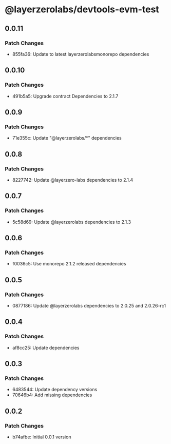 # @layerzerolabs/devtools-evm-test

## 0.0.11

### Patch Changes

- 855fa36: Update to latest layerzerolabsmonorepo dependencies

## 0.0.10

### Patch Changes

- 491b5a5: Upgrade contract Dependencies to 2.1.7

## 0.0.9

### Patch Changes

- 71e355c: Update "@layerzerolabs/\*" dependencies

## 0.0.8

### Patch Changes

- 8227742: Update @layerzero-labs dependencies to 2.1.4

## 0.0.7

### Patch Changes

- 5c58d69: Update @layerzerolabs dependencies to 2.1.3

## 0.0.6

### Patch Changes

- f0036c5: Use monorepo 2.1.2 released dependencies

## 0.0.5

### Patch Changes

- 0877186: Update @layerzerolabs dependencies to 2.0.25 and 2.0.26-rc1

## 0.0.4

### Patch Changes

- af8cc25: Update dependencies

## 0.0.3

### Patch Changes

- 6483544: Update dependency versions
- 70646b4: Add missing dependencies

## 0.0.2

### Patch Changes

- b74afbe: Initial 0.0.1 version
